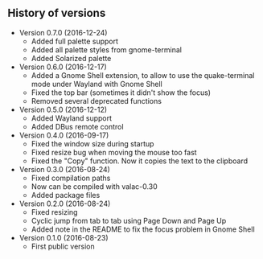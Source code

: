 ## History of versions ##
* Version 0.7.0 (2016-12-24)
   * Added full palette support
   * Added all palette styles from gnome-terminal
   * Added Solarized palette
* Version 0.6.0 (2016-12-17)
   * Added a Gnome Shell extension, to allow to use the quake-terminal mode under Wayland with Gnome Shell
   * Fixed the top bar (sometimes it didn't show the focus)
   * Removed several deprecated functions
* Version 0.5.0 (2016-12-12)
	* Added Wayland support
	* Added DBus remote control
* Version 0.4.0 (2016-09-17)
	* Fixed the window size during startup
	* Fixed resize bug when moving the mouse too fast
	* Fixed the "Copy" function. Now it copies the text to the clipboard
* Version 0.3.0 (2016-08-24)
	* Fixed compilation paths
	* Now can be compiled with valac-0.30
	* Added package files
* Version 0.2.0 (2016-08-24)
	* Fixed resizing
	* Cyclic jump from tab to tab using Page Down and Page Up
	* Added note in the README to fix the focus problem in Gnome Shell
* Version 0.1.0 (2016-08-23)
	* First public version
